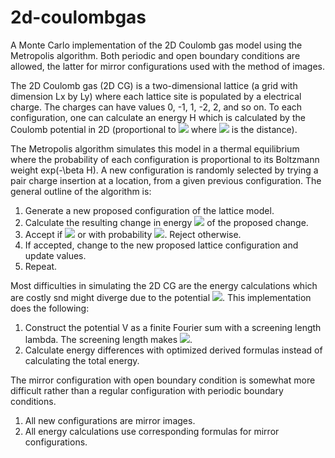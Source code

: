 # 2d-coulombgas
A Monte Carlo implementation of the 2D Coulomb gas model using the Metropolis algorithm. Both periodic and open boundary conditions are allowed, the latter for mirror configurations used with the method of images.

The 2D Coulomb gas (2D CG) is a two-dimensional lattice (a grid with dimension Lx by Ly) where each lattice site is populated by a electrical charge. The charges can have values 0, -1, 1, -2, 2, and so on. To each configuration, one can calculate an energy H which is calculated by the Coulomb potential in 2D (proportional to <img src="https://render.githubusercontent.com/render/math?math={\color{grey} -\ln(r)}"> where <img src="https://render.githubusercontent.com/render/math?math={\color{gray}r}"> is the distance).

The Metropolis algorithm simulates this model in a thermal equilibrium where the probability of each configuration is proportional to its Boltzmann weight exp(-\beta H). A new configuration is randomly selected by trying a pair charge insertion at a location, from a given previous configuration. The general outline of the algorithm is:
1. Generate a new proposed configuration of the lattice model.
2. Calculate the resulting change in energy <img src="https://render.githubusercontent.com/render/math?math={\color{gray}\ \Delta H}"> of the proposed change.
3. Accept if <img src="https://render.githubusercontent.com/render/math?math={\color{gray}\ \Delta H \leq 0}"> or with probability <img src="https://render.githubusercontent.com/render/math?math={\color{gray}\ e^{-\beta \Delta H}}">. Reject otherwise.
4. If accepted, change to the new proposed lattice configuration and update values.
5. Repeat.

Most difficulties in simulating the 2D CG are the energy calculations which are costly snd might diverge due to the potential <img src="https://render.githubusercontent.com/render/math?math={\color{gray}\ V \sim -\ln(r)}">. This implementation does the following:
1. Construct the potential V as a finite Fourier sum with a screening length lambda. The screening length makes <img src="https://render.githubusercontent.com/render/math?math={\color{gray}\ V(0) < \infty}">.
2. Calculate energy differences with optimized derived formulas instead of calculating the total energy.

The mirror configuration with open boundary condition is somewhat more difficult rather than a regular configuration with periodic boundary conditions.
1. All new configurations are mirror images.
2. All energy calculations use corresponding formulas for mirror configurations.
